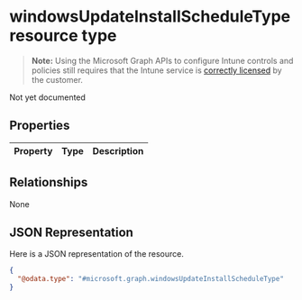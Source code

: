 ﻿# windowsUpdateInstallScheduleType resource type

> **Note:** Using the Microsoft Graph APIs to configure Intune controls and policies still requires that the Intune service is [correctly licensed](https://go.microsoft.com/fwlink/?linkid=839381) by the customer.

Not yet documented
## Properties
|Property|Type|Description|
|:---|:---|:---|

## Relationships
None
## JSON Representation
Here is a JSON representation of the resource.
<!-- {
  "blockType": "resource",
  "@odata.type": "microsoft.graph.windowsUpdateInstallScheduleType"
}
-->
``` json
{
  "@odata.type": "#microsoft.graph.windowsUpdateInstallScheduleType"
}
```



